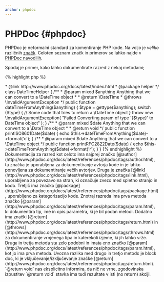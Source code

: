 ```yaml
---
anchor: phpdoc
---
```


# PHPDoc {#phpdoc}

PHPDoc je neformalni standard za komentiranje PHP kode. Na voljo je *veliko* različnih [značk](http://www.phpdoc.org/docs/latest/references/phpdoc/tags/index.html). Celoten seznam značk in primerov se lahko najde v [PHPDoc navodilih](http://www.phpdoc.org/docs/latest/index.html).

Spodaj je primer, kako lahko dokumentirate razred z nekaj metodami;

{% highlight php %}
<?php
/**
 * @author A Name <a.name@example.com>
 * @link http://www.phpdoc.org/docs/latest/index.html
 * @package helper
 */
class DateTimeHelper
{
    /**
     * @param mixed $anything Anything that we can convert to a \DateTime object
     *
     * @return \DateTime
     * @throws \InvalidArgumentException
     */
    public function dateTimeFromAnything($anything)
    {
        $type = gettype($anything);

        switch ($type) {
            // Some code that tries to return a \DateTime object
        }

        throw new \InvalidArgumentException(
            "Failed Converting param of type '{$type}' to DateTime object"
        );
    }

    /**
     * @param mixed $date Anything that we can convert to a \DateTime object
     *
     * @return void
     */
    public function printISO8601Date($date)
    {
        echo $this->dateTimeFromAnything($date)->format('c');
    }

    /**
     * @param mixed $date Anything that we can convert to a \DateTime object
     */
    public function printRFC2822Date($date)
    {
        echo $this->dateTimeFromAnything($date)->format('r');
    }
}
{% endhighlight %}

Dokumentacija za razred kot celoto ima najprej značko [@author](http://www.phpdoc.org/docs/latest/references/phpdoc/tags/author.html), ta značka je uporabljena za dokumentiranje avtorja kode in je lahko ponovljena za dokumentiranje večih avtorjev. Druga je značka [@link](http://www.phpdoc.org/docs/latest/references/phpdoc/tags/link.html), uporabljena za povezavo na stran, ki označuje zvezo med spletno stranjo in kodo. Tretjič ima značko [@package](http://www.phpdoc.org/docs/latest/references/phpdoc/tags/package.html), uporabljeno za kategorizacijo kode.

Znotraj razreda ima prva metoda značko [@param](http://www.phpdoc.org/docs/latest/references/phpdoc/tags/param.html), ki dokumentira tip, ime in opis parametra, ki je bil podan metodi. Dodatno ima znački [@return](http://www.phpdoc.org/docs/latest/references/phpdoc/tags/return.html) in [@throws](http://www.phpdoc.org/docs/latest/references/phpdoc/tags/throws.html) za dokumentiranje vrnjenega tipa in katerekoli izjeme, ki jih lahko vrže.

Druga in tretja metoda sta zelo podobni in imata eno značko [@param](http://www.phpdoc.org/docs/latest/references/phpdoc/tags/param.html), kot jo ima prva metoda. Uvozna razlika med drugo in tretjo metodo je block doc, ki je vključevanje/izključevanje značke [@return](http://www.phpdoc.org/docs/latest/references/phpdoc/tags/return.html). `@return void` nas eksplicitno informira, da nič ne vrne, zgodovinska izpustitev `@return void` stavka ima tudi rezultate v isti (no return) akciji.
